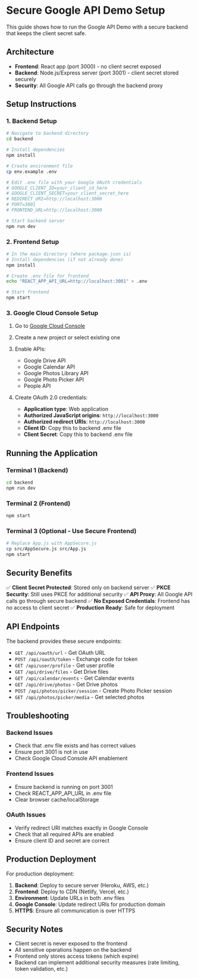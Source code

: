 # Secure Google API Demo Setup

This guide shows how to run the Google API Demo with a secure backend that keeps the client secret safe.

## Architecture

- **Frontend**: React app (port 3000) - no client secret exposed
- **Backend**: Node.js/Express server (port 3001) - client secret stored securely
- **Security**: All Google API calls go through the backend proxy

## Setup Instructions

### 1. Backend Setup

```bash
# Navigate to backend directory
cd backend

# Install dependencies
npm install

# Create environment file
cp env.example .env

# Edit .env file with your Google OAuth credentials
# GOOGLE_CLIENT_ID=your_client_id_here
# GOOGLE_CLIENT_SECRET=your_client_secret_here
# REDIRECT_URI=http://localhost:3000
# PORT=3001
# FRONTEND_URL=http://localhost:3000

# Start backend server
npm run dev
```

### 2. Frontend Setup

```bash
# In the main directory (where package.json is)
# Install dependencies (if not already done)
npm install

# Create .env file for frontend
echo "REACT_APP_API_URL=http://localhost:3001" > .env

# Start frontend
npm start
```

### 3. Google Cloud Console Setup

1. Go to [Google Cloud Console](https://console.cloud.google.com/)
2. Create a new project or select existing one
3. Enable APIs:

   - Google Drive API
   - Google Calendar API
   - Google Photos Library API
   - Google Photo Picker API
   - People API

4. Create OAuth 2.0 credentials:
   - **Application type**: Web application
   - **Authorized JavaScript origins**: `http://localhost:3000`
   - **Authorized redirect URIs**: `http://localhost:3000`
   - **Client ID**: Copy this to backend .env file
   - **Client Secret**: Copy this to backend .env file

## Running the Application

### Terminal 1 (Backend)

```bash
cd backend
npm run dev
```

### Terminal 2 (Frontend)

```bash
npm start
```

### Terminal 3 (Optional - Use Secure Frontend)

```bash
# Replace App.js with AppSecure.js
cp src/AppSecure.js src/App.js
npm start
```

## Security Benefits

✅ **Client Secret Protected**: Stored only on backend server
✅ **PKCE Security**: Still uses PKCE for additional security
✅ **API Proxy**: All Google API calls go through secure backend
✅ **No Exposed Credentials**: Frontend has no access to client secret
✅ **Production Ready**: Safe for deployment

## API Endpoints

The backend provides these secure endpoints:

- `GET /api/oauth/url` - Get OAuth URL
- `POST /api/oauth/token` - Exchange code for token
- `GET /api/user/profile` - Get user profile
- `GET /api/drive/files` - Get Drive files
- `GET /api/calendar/events` - Get Calendar events
- `GET /api/drive/photos` - Get Drive photos
- `POST /api/photos/picker/session` - Create Photo Picker session
- `GET /api/photos/picker/media` - Get selected photos

## Troubleshooting

### Backend Issues

- Check that .env file exists and has correct values
- Ensure port 3001 is not in use
- Check Google Cloud Console API enablement

### Frontend Issues

- Ensure backend is running on port 3001
- Check REACT_APP_API_URL in .env file
- Clear browser cache/localStorage

### OAuth Issues

- Verify redirect URI matches exactly in Google Console
- Check that all required APIs are enabled
- Ensure client ID and secret are correct

## Production Deployment

For production deployment:

1. **Backend**: Deploy to secure server (Heroku, AWS, etc.)
2. **Frontend**: Deploy to CDN (Netlify, Vercel, etc.)
3. **Environment**: Update URLs in both .env files
4. **Google Console**: Update redirect URIs for production domain
5. **HTTPS**: Ensure all communication is over HTTPS

## Security Notes

- Client secret is never exposed to the frontend
- All sensitive operations happen on the backend
- Frontend only stores access tokens (which expire)
- Backend can implement additional security measures (rate limiting, token validation, etc.)
